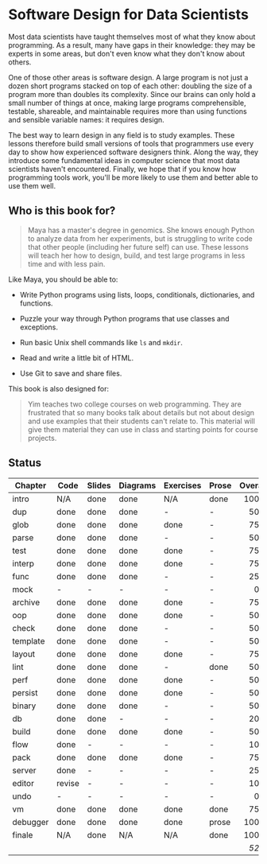 # Software Design for Data Scientists

Most data scientists have taught themselves most of what they know
about programming.  As a result, many have gaps in their knowledge:
they may be experts in some areas, but don't even know what they don't
know about others.

One of those other areas is software design.  A large program is not
just a dozen short programs stacked on top of each other: doubling the
size of a program more than doubles its complexity.  Since our brains
can only hold a small number of things at once, making large programs
comprehensible, testable, shareable, and maintainable requires more
than using functions and sensible variable names: it requires design.

The best way to learn design in any field is to study examples.  These
lessons therefore build small versions of tools that programmers use
every day to show how experienced software designers think.  Along the
way, they introduce some fundamental ideas in computer science that
most data scientists haven't encountered.  Finally, we hope that if
you know how programming tools work, you'll be more likely to use them
and better able to use them well.

## Who is this book for?

> Maya has a master's degree in genomics.  She knows enough Python to
> analyze data from her experiments, but is struggling to write code
> that other people (including her future self) can use.  These
> lessons will teach her how to design, build, and test large programs
> in less time and with less pain.

Like Maya, you should be able to:

-   Write Python programs using lists, loops, conditionals, dictionaries, and functions.

-   Puzzle your way through Python programs that use classes and exceptions.

-   Run basic Unix shell commands like `ls` and `mkdir`.

-   Read and write a little bit of HTML.

-   Use Git to save and share files.

This book is also designed for:

> Yim teaches two college courses on web programming.  They are
> frustrated that so many books talk about details but not about
> design and use examples that their students can't relate to.  This
> material will give them material they can use in class and starting
> points for course projects.

## Status

| Chapter   | Code   | Slides | Diagrams | Exercises | Prose  | Overall |
| --------- | ------ | ------ | -------- | --------- | ------ | ------: |
| intro     | N/A    | done   | done     | N/A       | done   | 100%    |
| dup       | done   | done   | done     | -         | -      |  50%    |
| glob      | done   | done   | done     | done      | -      |  75%    |
| parse     | done   | done   | done     | -         | -      |  50%    |
| test      | done   | done   | done     | done      | -      |  75%    |
| interp    | done   | done   | done     | done      | -      |  75%    |
| func      | done   | done   | done     | -         | -      |  25%    |
| mock      | -      | -      | -        | -         | -      |   0%    |
| archive   | done   | done   | done     | done      | -      |  75%    |
| oop       | done   | done   | done     | done      | -      |  50%    |
| check     | done   | done   | done     | -         | -      |  50%    |
| template  | done   | done   | done     | -         | -      |  50%    |
| layout    | done   | done   | done     | done      | -      |  75%    |
| lint      | done   | done   | done     | -         | done   |  50%    |
| perf      | done   | done   | done     | done      | -      |  50%    |
| persist   | done   | done   | done     | done      | -      |  50%    |
| binary    | done   | done   | done     | -         | -      |  50%    |
| db        | done   | done   | -        | -         | -      |  20%    |
| build     | done   | done   | done     | done      | -      |  50%    |
| flow      | done   | -      | -        | -         | -      |  10%    |
| pack      | done   | done   | done     | done      | -      |  75%    |
| server    | done   | -      | -        | -         | -      |  25%    |
| editor    | revise | -      | -        | -         | -      |  10%    |
| undo      | -      | -      | -        | -         | -      |   0%    |
| vm        | done   | done   | done     | done      | done   |  75%    |
| debugger  | done   | done   | done     | done      | prose  | 100%    |
| finale    | N/A    | done   | N/A      | N/A       | done   | 100%    |
|           |        |        |          |           |        | *52%*   |
